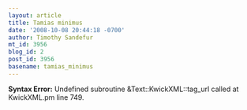 ```yaml
---
layout: article
title: Tamias minimus
date: '2008-10-08 20:44:18 -0700'
author: Timothy Sandefur
mt_id: 3956
blog_id: 2
post_id: 3956
basename: tamias_minimus
---
```

<p><strong>Syntax Error:</strong> Undefined subroutine &Text::KwickXML::tag_url called at KwickXML.pm line 749.
</p>
